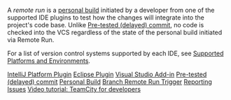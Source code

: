 [//]: # (title: Remote Run)
[//]: # (auxiliary-id: Remote Run)

A _remote run_ is a [personal build](personal-build.md) initiated by a developer from one of the supported IDE plugins to test how the changes will integrate into the project's code base. Unlike [Pre-tested (delayed) commit](pre-tested-delayed-commit.md), no code is checked into the VCS regardless of the state of the personal build initiated via Remote Run.

For a list of version control systems supported by each IDE, see [Supported Platforms and Environments](supported-platforms-and-environments.md#IDE+Integration).


<seealso>
        <category ref="inst_tools">
            <a href="intellij-platform-plugin.md">IntelliJ Platform Plugin</a>
            <a href="eclipse-plugin.md">Eclipse Plugin</a>
            <a href="visual-studio-addin.md">Visual Studio Add-in</a>
        </category>
        <category ref="concepts">
            <a href="pre-tested-delayed-commit.md">Pre-tested (delayed) commit</a>
            <a href="personal-build.md">Personal Build</a>
        </category>
        <category ref="admin-guide">
            <a href="branch-remote-run-trigger.md">Branch Remote Run Trigger</a>
        </category>
        <category ref="troubleshooting">
            <a href="reporting-issues.md">Reporting Issues</a>
        </category>
        <category ref="external">
            <a href="https://youtu.be/icuhBgEFtVM">Video tutorial: TeamCity for developers</a>
        </category>
</seealso>